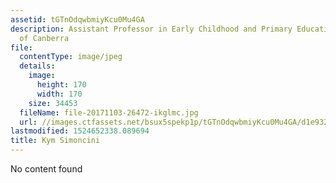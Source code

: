 ```yaml
---
assetid: tGTnOdqwbmiyKcu0Mu4GA
description: Assistant Professor in Early Childhood and Primary Education, University
  of Canberra
file:
  contentType: image/jpeg
  details:
    image:
      height: 170
      width: 170
    size: 34453
  fileName: file-20171103-26472-ikglmc.jpg
  url: //images.ctfassets.net/bsux5spekp1p/tGTnOdqwbmiyKcu0Mu4GA/d1e932811ffc811f6e82129c3968b599/file-20171103-26472-ikglmc.jpg
lastmodified: 1524652338.089694
title: Kym Simoncini
---
```

No content found
